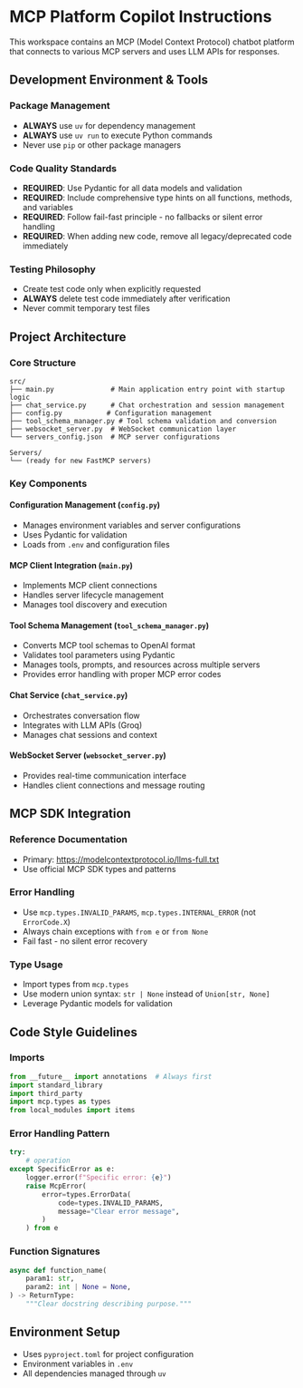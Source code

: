 # MCP Platform Copilot Instructions

This workspace contains an MCP (Model Context Protocol) chatbot platform that connects to various MCP servers and uses LLM APIs for responses.

## Development Environment & Tools

### Package Management
- **ALWAYS** use `uv` for dependency management
- **ALWAYS** use `uv run` to execute Python commands
- Never use `pip` or other package managers

### Code Quality Standards
- **REQUIRED**: Use Pydantic for all data models and validation
- **REQUIRED**: Include comprehensive type hints on all functions, methods, and variables
- **REQUIRED**: Follow fail-fast principle - no fallbacks or silent error handling
- **REQUIRED**: When adding new code, remove all legacy/deprecated code immediately

### Testing Philosophy
- Create test code only when explicitly requested
- **ALWAYS** delete test code immediately after verification
- Never commit temporary test files

## Project Architecture

### Core Structure
```
src/
├── main.py              # Main application entry point with startup logic
├── chat_service.py      # Chat orchestration and session management
├── config.py           # Configuration management
├── tool_schema_manager.py # Tool schema validation and conversion
├── websocket_server.py  # WebSocket communication layer
└── servers_config.json  # MCP server configurations

Servers/
└── (ready for new FastMCP servers)
```

### Key Components

#### Configuration Management (`config.py`)
- Manages environment variables and server configurations
- Uses Pydantic for validation
- Loads from `.env` and configuration files

#### MCP Client Integration (`main.py`)
- Implements MCP client connections
- Handles server lifecycle management
- Manages tool discovery and execution

#### Tool Schema Management (`tool_schema_manager.py`)
- Converts MCP tool schemas to OpenAI format
- Validates tool parameters using Pydantic
- Manages tools, prompts, and resources across multiple servers
- Provides error handling with proper MCP error codes

#### Chat Service (`chat_service.py`)
- Orchestrates conversation flow
- Integrates with LLM APIs (Groq)
- Manages chat sessions and context

#### WebSocket Server (`websocket_server.py`)
- Provides real-time communication interface
- Handles client connections and message routing

## MCP SDK Integration

### Reference Documentation
- Primary: https://modelcontextprotocol.io/llms-full.txt
- Use official MCP SDK types and patterns

### Error Handling
- Use `mcp.types.INVALID_PARAMS`, `mcp.types.INTERNAL_ERROR` (not `ErrorCode.X`)
- Always chain exceptions with `from e` or `from None`
- Fail fast - no silent error recovery

### Type Usage
- Import types from `mcp.types`
- Use modern union syntax: `str | None` instead of `Union[str, None]`
- Leverage Pydantic models for validation

## Code Style Guidelines

### Imports
```python
from __future__ import annotations  # Always first
import standard_library
import third_party
import mcp.types as types
from local_modules import items
```

### Error Handling Pattern
```python
try:
    # operation
except SpecificError as e:
    logger.error(f"Specific error: {e}")
    raise McpError(
        error=types.ErrorData(
            code=types.INVALID_PARAMS,
            message="Clear error message",
        )
    ) from e
```

### Function Signatures
```python
async def function_name(
    param1: str,
    param2: int | None = None,
) -> ReturnType:
    """Clear docstring describing purpose."""
```

## Environment Setup
- Uses `pyproject.toml` for project configuration
- Environment variables in `.env`
- All dependencies managed through `uv`


